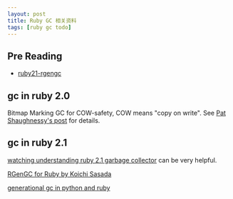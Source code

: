 ```yaml
---
layout: post
title: Ruby GC 相关资料
tags: [ruby gc todo]
---
```


## Pre Reading

- [ruby21-rgengc](http://tmm1.net/ruby21-rgengc/)

## gc in ruby 2.0

Bitmap Marking GC for COW-safety, COW means "copy on write".
See [Pat Shaughnessy's post](http://patshaughnessy.net/2012/3/23/why-you-should-be-excited-about-garbage-collection-in-ruby-2-0) for details.

## gc in ruby 2.1

[watching understanding ruby 2.1 garbage collector](http://thorstenball.com/blog/2014/03/12/watching-understanding-ruby-2.1-garbage-collector/) can be very helpful.

[RGenGC for Ruby by Koichi Sasada](https://bugs.ruby-lang.org/attachments/3686/gc-strategy-en.pdf)

[generational gc in python and ruby](http://patshaughnessy.net/2013/10/30/generational-gc-in-python-and-ruby)
